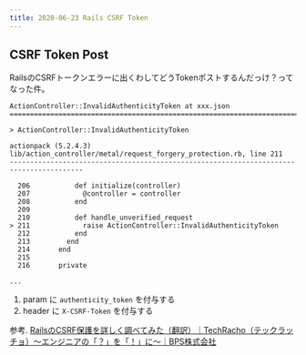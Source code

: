 ```yaml
---
title: 2020-06-23 Rails CSRF Token
---
```


## CSRF Token Post

RailsのCSRFトークンエラーに出くわしてどうTokenポストするんだっけ？ってなった件。


```
ActionController::InvalidAuthenticityToken at xxx.json
==============================================================================

> ActionController::InvalidAuthenticityToken

actionpack (5.2.4.3) lib/action_controller/metal/request_forgery_protection.rb, line 211
----------------------------------------------------------------------------------------

  206           def initialize(controller)
  207             @controller = controller
  208           end
  209   
  210           def handle_unverified_request
> 211             raise ActionController::InvalidAuthenticityToken
  212           end
  213         end
  214       end
  215   
  216       private

...
```

1. param に `authenticity_token` を付与する
2. header に `X-CSRF-Token` を付与する


参考. [RailsのCSRF保護を詳しく調べてみた（翻訳）｜TechRacho（テックラッチョ）〜エンジニアの「？」を「！」に〜｜BPS株式会社](https://techracho.bpsinc.jp/hachi8833/2017_10_23/46891)
